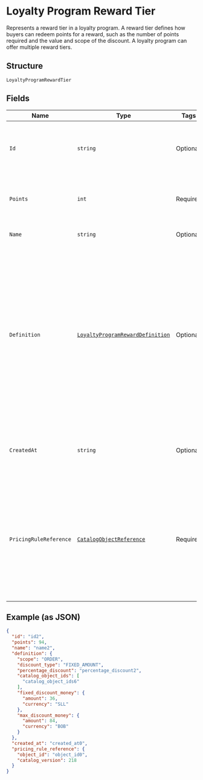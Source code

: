 
# Loyalty Program Reward Tier

Represents a reward tier in a loyalty program. A reward tier defines how buyers can redeem points for a reward, such as the number of points required and the value and scope of the discount. A loyalty program can offer multiple reward tiers.

## Structure

`LoyaltyProgramRewardTier`

## Fields

| Name | Type | Tags | Description |
|  --- | --- | --- | --- |
| `Id` | `string` | Optional | The Square-assigned ID of the reward tier.<br>**Constraints**: *Maximum Length*: `36` |
| `Points` | `int` | Required | The points exchanged for the reward tier.<br>**Constraints**: `>= 1` |
| `Name` | `string` | Optional | The name of the reward tier. |
| `Definition` | [`LoyaltyProgramRewardDefinition`](../../doc/models/loyalty-program-reward-definition.md) | Optional | Provides details about the reward tier discount. DEPRECATED at version 2020-12-16. Discount details<br>are now defined using a catalog pricing rule and other catalog objects. For more information, see<br>[Getting discount details for a reward tier](https://developer.squareup.com/docs/loyalty-api/loyalty-rewards#get-discount-details). |
| `CreatedAt` | `string` | Optional | The timestamp when the reward tier was created, in RFC 3339 format. |
| `PricingRuleReference` | [`CatalogObjectReference`](../../doc/models/catalog-object-reference.md) | Required | A reference to a Catalog object at a specific version. In general this is<br>used as an entry point into a graph of catalog objects, where the objects exist<br>at a specific version. |

## Example (as JSON)

```json
{
  "id": "id2",
  "points": 94,
  "name": "name2",
  "definition": {
    "scope": "ORDER",
    "discount_type": "FIXED_AMOUNT",
    "percentage_discount": "percentage_discount2",
    "catalog_object_ids": [
      "catalog_object_ids6"
    ],
    "fixed_discount_money": {
      "amount": 36,
      "currency": "SLL"
    },
    "max_discount_money": {
      "amount": 84,
      "currency": "BOB"
    }
  },
  "created_at": "created_at0",
  "pricing_rule_reference": {
    "object_id": "object_id0",
    "catalog_version": 218
  }
}
```

